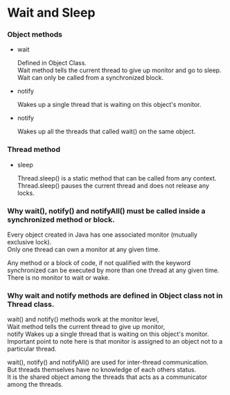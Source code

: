 # Wait and Sleep

### Object methods

* wait

    Defined in Object Class. <br>
    Wait method tells the current thread to give up monitor and go to sleep.<br>
    Wait can only be called from a synchronized block. <br>
    
* notify
    
    Wakes up a single thread that is waiting on this object's monitor.
    
* notify
    
    Wakes up all the threads that called wait() on the same object.


### Thread method

* sleep 
    
    Thread.sleep() is a static method that can be called from any context. <br>
    Thread.sleep() pauses the current thread and does not release any locks.


### Why wait(), notify() and notifyAll() must be called inside a synchronized method or block.

Every object created in Java has one associated monitor (mutually exclusive lock). <br>
Only one thread can own a monitor at any given time.

Any method or a block of code, 
if not qualified with the keyword synchronized can be executed by more than one thread at any given time.
There is no monitor to wait or wake.


### Why wait and notify methods are defined in Object class not in Thread class.

wait() and notify() methods work at the monitor level, <br>
Wait method tells the current thread to give up monitor, <br>
notify Wakes up a single thread that is waiting on this object's monitor. <br>
Important point to note here is that monitor is assigned to an object not to a particular thread. 

wait(), notify() and notifyAll() are used for inter-thread communication. <br>
But threads themselves have no knowledge of each others status. <br>
It is the shared object among the threads that acts as a communicator among the threads.